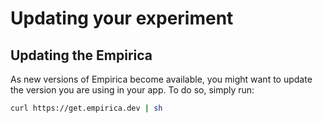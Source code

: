 # Updating your experiment

## Updating the Empirica

As new versions of Empirica become available, you might want to update the version you are using in your app. To do so, simply run:

```bash
curl https://get.empirica.dev | sh
```
